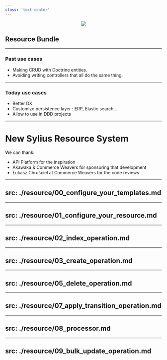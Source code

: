 ```yaml
---
class: 'text-center'
---
```


<div align="center">
<img class="w-75" align="center" src="https://sylius.com/wp-content/uploads/2021/03/sylius-logo_sylius-logo-light-1024x422.jpg">
</div>

## Resource Bundle

---

###  Past use cases

<v-clicks>

* Making CRUD with Doctrine entities.
* Avoiding writing controllers that all do the same thing.

</v-clicks>

---

### Today use cases

<v-clicks>

* Better DX
* Customize persistence layer : ERP, Elastic search...
* Allow to use in DDD projects

</v-clicks>

---

# New Sylius Resource System

<v-clicks>

We can thank:

* API Platform for the inspiration
* Akawaka & Commerce Weavers for sponsoring that development
* Łukasz Chruściel at Commerce Weavers for the code reviews

</v-clicks>

---
src: ./resource/00_configure_your_templates.md
---

---
src: ./resource/01_configure_your_resource.md
---

---
src: ./resource/02_index_operation.md
---

---
src: ./resource/03_create_operation.md
---

---
src: ./resource/05_delete_operation.md
---

---
src: ./resource/07_apply_transition_operation.md
---

---
src: ./resource/08_processor.md
---

---
src: ./resource/09_bulk_update_operation.md
---
